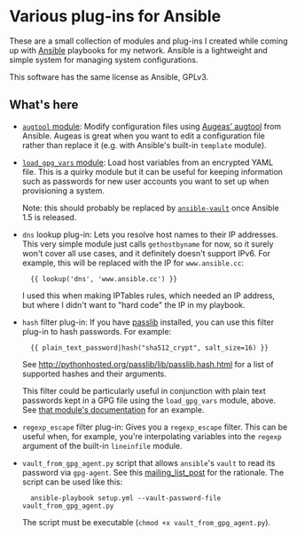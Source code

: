 # Various plug-ins for Ansible

These are a small collection of modules and plug-ins I created while
coming up with [Ansible](http://www.ansibleworks.com/) playbooks for
my network.  Ansible is a lightweight and simple system for managing
system configurations.

This software has the same license as Ansible, GPLv3.

## What's here

* [`augtool` module][augtool_mod]: Modify configuration files using
  [Augeas' augtool][augtool] from Ansible.  Augeas is great when you
  want to edit a configuration file rather than replace it (e.g. with
  Ansible's built-in `template` module).

* [`load_gpg_vars` module][load_gpg_vars_mod]: Load host variables from
  an encrypted YAML file.  This is a quirky module but it can be
  useful for keeping information such as passwords for new user
  accounts you want to set up when provisioning a system.

  Note: this should probably be replaced by [`ansible-vault`][vault]
  once Ansible 1.5 is released.

* `dns` lookup plug-in: Lets you resolve host names to their IP
  addresses.  This very simple module just calls `gethostbyname` for
  now, so it surely won't cover all use cases, and it definitely
  doesn't support IPv6.  For example, this will be replaced with the
  IP for `www.ansible.cc`:

        {{ lookup('dns', 'www.ansible.cc') }}

  I used this when making IPTables rules, which needed an IP address,
  but where I didn't want to "hard code" the IP in my playbook.

* `hash` filter plug-in: If you have
  [passlib](http://pythonhosted.org/passlib/) installed, you can use
  this filter plug-in to hash passwords.  For example:

        {{ plain_text_password|hash("sha512_crypt", salt_size=16) }}

  See <http://pythonhosted.org/passlib/lib/passlib.hash.html> for a
  list of supported hashes and their arguments.

  This filter could be particularly useful in conjunction with plain
  text passwords kept in a GPG file using the `load_gpg_vars` module,
  above.  See [that module's documentation][load_gpg_vars_mod] for an
  example.

* `regexp_escape` filter plug-in: Gives you a `regexp_escape` filter.
  This can be useful when, for example, you're interpolating variables
  into the `regexp` argument of the built-in `lineinfile` module.

* `vault_from_gpg_agent.py` script that allows `ansible`'s `vault` to
  read its password via `gpg-agent`. See this [mailing_list_post] for
  the rationale. The script can be used like this:

        ansible-playbook setup.yml --vault-password-file vault_from_gpg_agent.py
  
  The script must be executable (`chmod +x vault_from_gpg_agent.py`).

[augtool_mod]: http://dsedivec.github.io/ansible-plugins/#augtool
[augtool]: http://augeas.net/tour.html
[load_gpg_vars_mod]: http://dsedivec.github.io/ansible-plugins/#load_gpg_vars
[symlink_mod]: http://dsedivec.github.io/ansible-plugins/#symlink
[vault]: http://blog.ansibleworks.com/2014/02/19/ansible-vault/
[mailing_list_post]: http://grokbase.com/t/gg/ansible-project/14810bdwye/read-vault-password-using-gpg-agent
